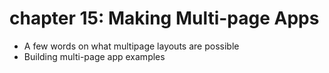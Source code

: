 # chapter 15: Making Multi-page Apps

- A few words on what multipage layouts are possible
- Building multi-page app examples
